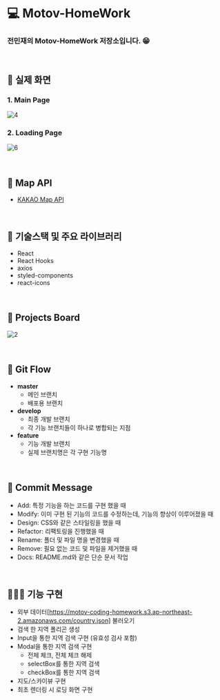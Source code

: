 # 💻 Motov-HomeWork

### 전민재의 Motov-HomeWork 저장소입니다. 😁

<br />

## 🎥 실제 화면

### 1. Main Page

![4](https://user-images.githubusercontent.com/64779472/123552226-3185cb80-d7b0-11eb-8aa9-92c4b3cfedba.png)

### 2. Loading Page

![6](https://user-images.githubusercontent.com/64779472/123552269-5e39e300-d7b0-11eb-9fe0-35d3b915196f.png)

<br />

## 📁 Map API

- [KAKAO Map API](https://apis.map.kakao.com/)

<br>

## 🔖 기술스택 및 주요 라이브러리

- React
- React Hooks
- axios
- styled-components
- react-icons

<br />

## 📝 Projects Board

![2](https://user-images.githubusercontent.com/64779472/123551453-cdadd380-d7ac-11eb-9280-c1aa0c23eb09.png)

<br />

## 📝 Git Flow

- **master**
  - 메인 브랜치
  - 배포용 브랜치
- **develop**
  - 최종 개발 브랜치
  - 각 기능 브랜치들이 하나로 병합되는 지점
- **feature**
  - 기능 개발 브랜치
  - 실제 브랜치명은 각 구현 기능명

<br />

## 📝 Commit Message

- Add: 특정 기능을 하는 코드를 구현 했을 때
- Modify: 이미 구현 된 기능의 코드를 수정하는데, 기능의 향상이 이루어졌을 때
- Design: CSS와 같은 스타일링을 했을 때
- Refactor: 리팩토링을 진행했을 때
- Rename: 폴더 및 파일 명을 변경했을 때
- Remove: 필요 없는 코드 및 파일을 제거했을 때
- Docs: README.md와 같은 단순 문서 작업

<br />

## 👨🏻‍💻 기능 구현

- 외부 데이터[https://motov-coding-homework.s3.ap-northeast-2.amazonaws.com/country.json] 불러오기
- 검색 한 지역 폴리곤 생성
- Input을 통한 지역 검색 구현 (유효성 검사 포함)
- Modal을 통한 지역 검색 구현
  - 전체 체크, 전체 체크 해제
  - selectBox를 통한 지역 검색
  - checkBox를 통한 지역 검색
- 지도/스카이뷰 구현
- 최초 렌더링 시 로딩 화면 구현

<br />
